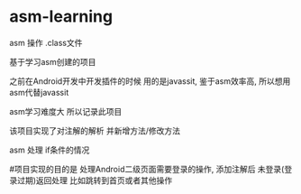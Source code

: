 # asm-learning
asm 操作 .class文件


基于学习asm创建的项目


之前在Android开发中开发插件的时候 用的是javassit, 鉴于asm效率高, 所以想用asm代替javassit

asm学习难度大 所以记录此项目 

该项目实现了对注解的解析  并新增方法/修改方法


asm 处理 if条件的情况 


#项目实现的目的是 处理Android二级页面需要登录的操作, 添加注解后 未登录(登录过期)返回处理 比如跳转到首页或者其他操作  


